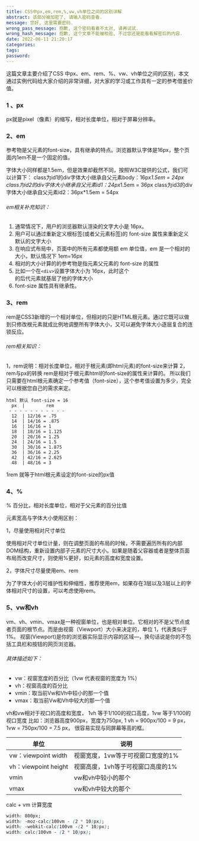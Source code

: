 ```yaml
---
title: CSS中px,em,rem,%,vw,vh单位之间的区别详解
abstract: 该部分被加密了, 请输入密码查看.
message: 您好, 这里需要密码.
wrong_pass_message: 抱歉, 这个密码看着不太对, 请再试试.
wrong_hash_message: 抱歉, 这个文章不能被校验, 不过您还是能看看解密后的内容.
date: 2022-06-11 21:20:17
categories:
tags:
password:
---
```


这篇文章主要介绍了CSS 中px、em、rem、%、vw、vh单位之间的区别，本文通过实例代码给大家介绍的非常详细，对大家的学习或工作具有一定的参考借鉴价值。

### 1 、px

px就是pixel（像素）的缩写，相对长度单位，相对于屏幕分辨率。



### 2、em

参考物是父元素的font-size，具有继承的特点。浏览器默认字体是16px，整个页面内1em不是一个固定的值。

字体大小同样都是1.5em，但是效果却截然不同，按照W3C提供的公式，我们可以计算下： class为id1的div字体大小继承自父元素body：16px*1.5em = 24px class为id2的div字体大小继承自父元素id1：24px*1.5em = 36px class为id3的div字体大小继承自父元素id2：36px*1.5em = 54px

###### em相关补充知识：

1. 通常情况下，用户的浏览器默认渲染的文字大小是 16px。
2. 用户可以通过重新定义根标签(或者父元素标签)的 font-size 属性来重新定义默认的文字大小
3. 在响应式布局中，页面中的所有元素都使用额 em 单位值，em 是一个相对的大小，默认情况下 1em=16px
4. 相对的大小计算的的参考物是指元素父元素的 font-size 的属性
5. 比如一个在`<div>`设置字体大小为 16px，此时这个<div>的后代元素就基层了他的字体大小
6. font-size 属性具有继承性。



### 3、rem

rem是CSS3新增的一个相对单位，但相对的只是HTML根元素。通过它既可以做到只修改根元素就成比例地调整所有字体大小，又可以避免字体大小逐层复合的连锁反应。

###### rem相关知识：

1，rem说明：相对长度单位，相对于根元素(即html元素)的font-size来计算
2，rem与px的转换
rem是相对于根元素html的font-size的属性来计算的。
所以我们只需要在html根元素确定一个参考值（font-size），这个参考值设置为多少，完全可以根据您自己的需求来定。

```shell
html 默认 font-size = 16
  px  |        rem      
 - - - - - - - - - - -
  12  | 12/16 = .75  
  14  | 14/16 = .875  
  16  | 16/16 = 1    
  18  | 18/16 = 1.125 
  20  | 20/16 = 1.25  
  24  | 24/16 = 1.5    
  30  | 30/16 = 1.875 
  36  | 36/16 = 2.25   
  42  | 42/16 = 2.625 
  48  | 48/16 = 3
```

1rem 就等于html根元素设定的font-size的px值



### 4、%

% 百分比，相对长度单位，相对于父元素的百分比值

元素宽高与字体大小使用区别：

1，尽量使用相对尺寸单位

使用相对尺寸单位计量，则在调整页面的布局的时候，不需要遍历所有的内部DOM结构，重新设置内部子元素的尺寸大小。如果是随着父容器或者是整体页面布局而改变尺寸，则使用%更好，如元素的高度和宽度设置。

2，字体尺寸尽量使用em、rem

为了字体大小的可维护性和伸缩性，推荐使用em，如果存在3层以及3层以上的字体相对尺寸的设置，可以考虑使用rem。



### 5、vw和vh

vm、vh、vmin、vmax是一种视窗单位，也是相对单位。它相对的不是父节点或者页面的根节点。而是由视窗（Viewport）大小来决定的，单位 1，代表类似于 1%。 视窗(Viewport)是你的浏览器实际显示内容的区域—，换句话说是你的不包括工具栏和按钮的网页浏览器。

###### 具体描述如下：

- vw：视窗宽度的百分比（1vw 代表视窗的宽度为 1%）
- vh：视窗高度的百分比
- vmin：取当前Vw和Vh中较小的那一个值
- vmax：取当前Vw和Vh中较大的那一个值

vh和vw相对于视口的高度和宽度， 1vh 等于1/100的视口高度，1vw 等于1/100的视口宽度 比如：浏览器高度900px，宽度为750px, 1 vh = 900px/100 = 9 px，1vw = 750px/100 = 7.5 px， 很容易实现与同屏幕等高的框。

| 单位                 | 说明                              |
| -------------------- | --------------------------------- |
| vw：viewpoint width  | 视窗宽度，1vw等于可视窗口宽度的1% |
| vh：viewpoint height | 视窗高度，1vh等于可视窗口高度的1% |
| vmin                 | vw和vh中较小的那个                |
| vmax                 | vw和vh中较大的那个                |

calc + vm 计算宽度

```css
width: 800px; 
width: -moz-calc(100vm - (2 * 10)px);
width: -webkit-calc(100vm -(2 * 10)px);
width: calc(100vm - (2 * 10)px);
```

